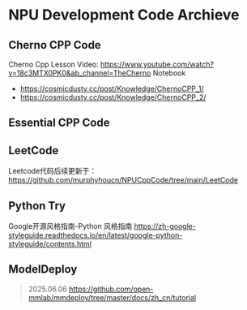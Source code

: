 # NPU Development Code Archieve

## Cherno CPP Code

Cherno Cpp Lesson Video: https://www.youtube.com/watch?v=18c3MTX0PK0&ab_channel=TheCherno
Notebook
- https://cosmicdusty.cc/post/Knowledge/ChernoCPP_1/
- https://cosmicdusty.cc/post/Knowledge/ChernoCPP_2/

## Essential CPP Code

## LeetCode

Leetcode代码后续更新于：https://github.com/murphyhoucn/NPUCppCode/tree/main/LeetCode

## Python Try

Google开源风格指南-Python 风格指南
https://zh-google-styleguide.readthedocs.io/en/latest/google-python-styleguide/contents.html

## ModelDeploy
> 2025.06.06
https://github.com/open-mmlab/mmdeploy/tree/master/docs/zh_cn/tutorial

